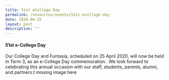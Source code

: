```yaml
---
title: 51st eCollege Day
permalink: /resources/events/51st-ecollege-day
date: 2020-04-25
layout: post
description: ""
---
```

#### 51st e-College Day

Our College Day and Funtasia, scheduled on 25 April 2020, will now be held in Term 3, as an e-College Day commemoration.  We look forward to celebrating this annual occasion with our staff, students, parents, alumni, and partners.t missing image here